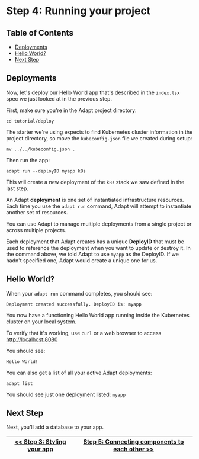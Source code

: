 # Step 4: Running your project

<!-- START doctoc generated TOC please keep comment here to allow auto update -->
<!-- DON'T EDIT THIS SECTION, INSTEAD RE-RUN doctoc TO UPDATE -->
## Table of Contents

- [Deployments](#deployments)
- [Hello World?](#hello-world)
- [Next Step](#next-step)

<!-- END doctoc generated TOC please keep comment here to allow auto update -->

## Deployments

Now, let's deploy our Hello World app that's described in the `index.tsx` spec we just looked at in the previous step.

First, make sure you're in the Adapt project directory:
```
cd tutorial/deploy
```
The starter we're using expects to find Kubernetes cluster information in the project directory, so move the `kubeconfig.json` file we created during setup:
```
mv ../../kubeconfig.json .
```

Then run the app:
```
adapt run --deployID myapp k8s
```
This will create a new deployment of the `k8s` stack we saw defined in the last step.

An Adapt **deployment** is one set of instantiated infrastructure resources.
Each time you use the `adapt run` command, Adapt will attempt to instantiate another set of resources.

You can use Adapt to manage multiple deployments from a single project or across multiple projects.

Each deployment that Adapt creates has a unique **DeployID** that must be used to reference the deployment when you want to update or destroy it.
In the command above, we told Adapt to use `myapp` as the DeployID.
If we hadn't specified one, Adapt would create a unique one for us.

## Hello World?

When your `adapt run` command completes, you should see:
```
Deployment created successfully. DeployID is: myapp
```

You now have a functioning Hello World app running inside the Kubernetes cluster on your local system.

To verify that it's working, use `curl` or a web browser to access [http://localhost:8080](http://localhost:8080)

You should see:
```
Hello World!
```

You can also get a list of all your active Adapt deployments:
```
adapt list
```
You should see just one deployment listed: `myapp`

## Next Step

Next, you'll add a database to your app.

| [<< Step 3: Styling your app](./03_style.md) | [Step 5: Connecting components to each other >> ](./05_connect.md) |
| --- | --- |

